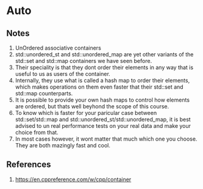 # Auto

## Notes
1. UnOrdered associative containers
2. std::unordered_st and std::unordered_map are yet other variants of the std::set and std::map containers we have seen before. 
3. Their speciality is that they dont order their elements in any way that is useful to us as users of the container.
4. Internally, they use what is called a hash map to order their elements, which makes operations on them even faster that their std::set and std::map counterparts.
5. It is possible to provide your own hash maps to control how elements are ordered, but thats well beyhond the scope of this course.
6. To know which is faster for your paricular case between std::set/std::map and std::unordered_st/std::unordered_map, it is best advised to un real performance tests on your real data and make your choice from that.
7. In most cases however, it wont matter that much which one you choose. They are both mazingly fast and cool. 


## References

1. https://en.cppreference.com/w/cpp/container

